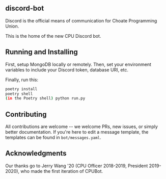 ## discord-bot
Discord is the official means of communication for Choate Programming Union.

This is the home of the new CPU Discord bot.

## Running and Installing
First, setup MongoDB locally or remotely. 
Then, set your environment variables to include your Discord token, database URI, etc.

Finally, run this:

```bash
poetry install
poetry shell
(in the Poetry shell) python run.py
```

## Contributing
All contributions are welcome -- we welcome PRs, new issues, or simply better documentation. If you're here to edit a message template, the templates can be found in `bot/messages.yaml`.

## Acknowledgments
Our thanks go to Jerry Wang \'20 (CPU Officer 2018-2019, President 2019-2020), who made the first iteration of CPUBot.

